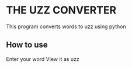 # THE UZZ CONVERTER
This program converts words to uzz using python

## How to use
Enter your word
View it as uzz
